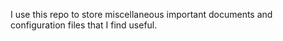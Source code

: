 I use this repo to store miscellaneous important documents and configuration files that I find useful.
